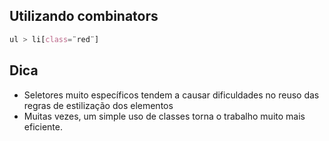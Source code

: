 ## Utilizando combinators
```css
ul > li[class=¨red¨]
```

## Dica

* Seletores muito específicos tendem a causar dificuldades no reuso das regras de estilização dos elementos
* Muitas vezes, um simple uso de classes torna o trabalho muito mais eficiente.